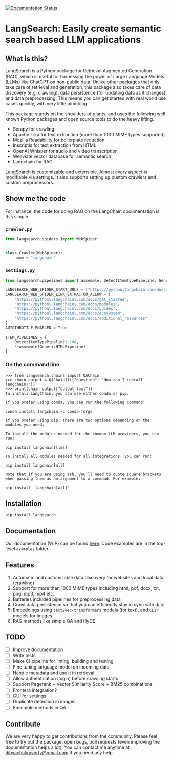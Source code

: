 [![Documentation Status](https://readthedocs.org/projects/langsearch/badge/?version=latest)](https://langsearch.dibya.online/en/latest/?badge=latest)

# LangSearch: Easily create semantic search based LLM applications

## What is this?

LangSearch is a Python package for Retrieval Augmented Generation (RAG), which is useful for harnessing the power of 
Large Language Models (LLMs) like ChatGPT on non-public data. Unlike other packages that only take care of retrieval and generation,
this package also takes care of data discovery (e.g. crawling), data persistence (for updating data as it changes) and data 
preprocessing. This means you can get started with real world use cases quickly, with very little plumbing.

This package stands on the shoulders of giants, and uses the following well known Python packages and open source 
tools to do the heavy lifting.

- Scrapy for crawling
- Apache Tika for text extraction (more than 1000 MIME types supported)
- Mozilla Readability for boilerplate reduction
- Inscriptis for text extraction from HTML
- OpenAI Whisper for audio and video transcription
- Weaviate vector database for semantic search 
- Langchain for RAG

LangSearch is customizable and extensible. Almost every aspect is modifiable via settings. It also supports setting up 
custom crawlers and custom preprocessors.

## Show me the code

For instance, the code for doing RAG on the LangChain documentation is this simple.

### `crawler.py`

```python
from langsearch.spiders import WebSpider


class Crawler(WebSpider):
    name = "langchain"
```

### `settings.py`

```python
from langsearch.pipelines import assemble, DetectItemTypePipeline, GenericHTMLPipeline

LANGSEARCH_WEB_SPIDER_START_URLS = ["https://python.langchain.com/docs/get_started/introduction"]
LANGSEARCH_WEB_SPIDER_LINK_EXTRACTOR_ALLOW = [
    "https://python\.langchain\.com/docs/get_started",
    "https://python\.langchain\.com/docs/modules",
    "https://python\.langchain\.com/docs/guides",
    "https://python\.langchain\.com/docs/ecosystem",
    "https://python\.langchain\.com/docs/additional_resources"
]
AUTOTHROTTLE_ENABLED = True

ITEM_PIPELINES = {
    DetectItemTypePipeline: 100,
    **assemble(GenericHTMLPipeline)
}
```

### On the command line

```
>>> from langsearch.chains import QAChain
>>> chain_output = QAChain()({"question": "How can I install langchain?"})
>>> print(chain_output["output_text"])
To install LangChain, you can use either conda or pip. 

If you prefer using conda, you can run the following command:

conda install langchain -c conda-forge

If you prefer using pip, there are two options depending on the modules you need. 

To install the modules needed for the common LLM providers, you can run:

pip install langchain[llms]

To install all modules needed for all integrations, you can run:

pip install langchain[all]

Note that if you are using zsh, you'll need to quote square brackets when passing them as an argument to a command. For example:

pip install 'langchain[all]'
```

## Installation

```
pip install langsearch
```

## Documentation 

Our documentation (WIP) can be found [here](https://langsearch.dibya.online). Code examples are in the
top-level `examples` folder.

## Features

1. Automatic and customizable data discovery for websites and local data (crawling)
2. Support for more than 1000 MIME types including html, pdf, docx, txt, png, mp3, mp4 etc.
3. Batteries included pipelines for preprocessing data
4. Crawl data persistence so that you can efficiently stay in sync with data
5. Embeddings using `text2vec-transformers` models (for text), and `CLIP` models for images.
6. RAG methods like simple QA and HyDE

## TODO

- [ ] Improve documentation
- [ ] Write tests
- [ ] Make CI pipeline for linting, building and testing
- [ ] Fine tuning language model on incoming data
- [ ] Handle metadata and use it in retrieval
- [ ] Allow authentication (login) before crawling starts 
- [ ] Support Pagerank + Vector Similarity Score + BM25 combinations
- [ ] Frontera integration? 
- [ ] GUI for settings
- [ ] Duplicate detection in images
- [ ] Ensemble methods in QA

## Contribute

We are very happy to get contributions from the community. Please feel free to try out the package, open bugs, 
pull requests (even improving the documentation helps a lot). You can contact me anytime at 
dibyachakravorty@gmail.com if you need any help. 